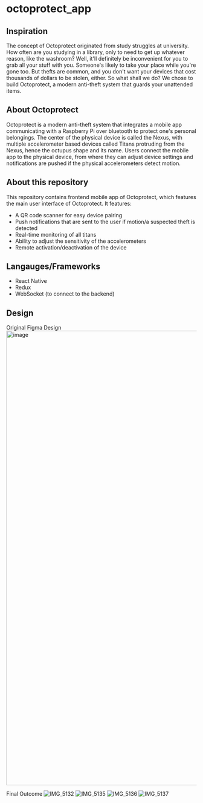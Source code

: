 # octoprotect_app

## Inspiration
The concept of Octoprotect originated from study struggles at university. How often are you studying in a library, only to need to get up whatever reason, like the washroom? Well, it'll definitely be inconvenient for you to grab all your stuff with you. Someone's likely to take your place while you're gone too. But thefts are common, and you don't want your devices that cost thousands of dollars to be stolen, either. So what shall we do? We chose to build Octoprotect, a modern anti-theft system that guards your unattended items.

## About Octoprotect
Octoprotect is a modern anti-theft system that integrates a mobile app communicating with a Raspberry Pi over bluetooth to protect one's personal belongings. The center of the physical device is called the Nexus, with multiple accelerometer based devices called Titans protruding from the Nexus, hence the octupus shape and its name. Users connect the mobile app to the physical device, from where they can adjust device settings and notifications are pushed if the physical accelerometers detect motion.

## About this repository
This repository contains frontend mobile app of Octoprotect, which features the main user interface of Octoprotect. It features:
- A QR code scanner for easy device pairing
- Push notifications that are sent to the user if motion/a suspected theft is detected
- Real-time monitoring of all titans
- Ability to adjust the sensitivity of the accelerometers
- Remote activation/deactivation of the device

## Langauges/Frameworks
- React Native
- Redux
- WebSocket (to connect to the backend)

## Design
Original Figma Design
<img width="1198" alt="image" src="https://github.com/janez45/octoprotect-app/assets/97042818/c4b2646c-e6dc-4cb0-9c48-589a992b54b2">

Final Outcome
![IMG_5132](https://github.com/janez45/octoprotect-app/assets/97042818/aac90b0d-aa04-4937-b92f-fa6fb82ad895)
![IMG_5135](https://github.com/janez45/octoprotect-app/assets/97042818/b8424539-e4f9-4bfd-8edb-0364b1f3314f)
![IMG_5136](https://github.com/janez45/octoprotect-app/assets/97042818/98fb8f06-2536-4bd5-a0c0-69a4f3895255)
![IMG_5137](https://github.com/janez45/octoprotect-app/assets/97042818/274f7d51-dd83-4a05-ab1b-9b3072044077)


